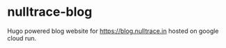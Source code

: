 # nulltrace-blog

Hugo powered blog website for https://blog.nulltrace.in hosted on google cloud run.
